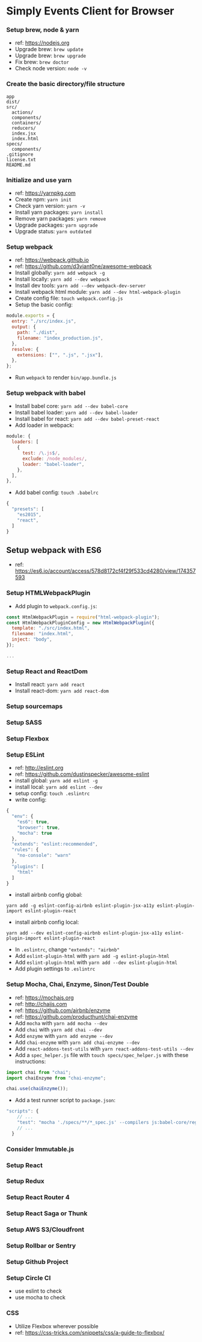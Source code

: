 # Simply Events Client for Browser

### Setup brew, node & yarn

* ref: https://nodejs.org
* Upgrade brew: `brew update`
* Upgrade brew: `brew upgrade`
* Fix brew: `brew doctor`
* Check node version: `node -v`

### Create the basic directory/file structure

```
app
dist/
src/
  actions/
  components/
  containers/
  reducers/
  index.jsx
  index.html
specs/
  components/
.gitignore
license.txt
README.md
```

### Initialize and use yarn

* ref: https://yarnpkg.com
* Create npm: `yarn init`
* Check yarn version: `yarn -v`
* Install yarn packages: `yarn install`
* Remove yarn packages: `yarn remove`
* Upgrade packages: `yarn upgrade`
* Upgrade status: `yarn outdated`

### Setup webpack

* ref: https://webpack.github.io
* ref: https://github.com/d3viant0ne/awesome-webpack
* Install globally: `yarn add webpack -g`
* Install locally: `yarn add --dev webpack`
* Install dev tools: `yarn add --dev webpack-dev-server`
* Install webpack html module: `yarn add --dev html-webpack-plugin`
* Create config file: `touch webpack.config.js`
* Setup the basic config:

```js
module.exports = {
  entry: "./src/index.js",
  output: {
    path: "./dist",
    filename: "index_production.js",
  },
  resolve: {
    extensions: ["", ".js", ".jsx"],
  },
};
```

* Run `webpack` to render `bin/app.bundle.js`

### Setup webpack with babel

* Install babel core: `yarn add --dev babel-core`
* Install babel loader: `yarn add --dev babel-loader`
* Install babel for react: `yarn add --dev babel-preset-react`
* Add loader in webpack:

```js
module: {
  loaders: [
    {
      test: /\.js$/,
      exclude: /node_modules/,
      loader: "babel-loader",
    },
  ],
},
```

* Add babel config: `touch .babelrc`

```js
{
  "presets": [
    "es2015",
    "react",
  ]
}
```

## Setup webpack with ES6

* ref: https://es6.io/account/access/578d8172cf4f29f533cd4280/view/174357593

### Setup HTMLWebpackPlugin

* Add plugin to `webpack.config.js`:

```js
const HtmlWebpackPlugin = require("html-webpack-plugin");
const HtmlWebpackPluginConfig = new HtmlWebpackPlugin({
  template: "./src/index.html",
  filename: "index.html",
  inject: "body",
});

...


```

### Setup React and ReactDom

* Install react: `yarn add react`
* Install react-dom: `yarn add react-dom`

### Setup sourcemaps
### Setup SASS
### Setup Flexbox

### Setup ESLint

* ref: http://eslint.org
* ref: https://github.com/dustinspecker/awesome-eslint
* install global: `yarn add eslint -g`
* install local: `yarn add eslint --dev`
* setup config: `touch .eslintrc`
* write config:

```js
{
  "env": {
    "es6": true,
    "browser": true,
    "mocha": true
  },
  "extends": "eslint:recommended",
  "rules": {
    "no-console": "warn"
  },
  "plugins": [
    "html"
  ]
}
```

  * install airbnb config global:

```
yarn add -g eslint-config-airbnb eslint-plugin-jsx-a11y eslint-plugin-import eslint-plugin-react
```

  * install airbnb config local:

```
yarn add --dev eslint-config-airbnb eslint-plugin-jsx-a11y eslint-plugin-import eslint-plugin-react
```

* In `.eslintrc`, change `"extends": "airbnb"`
* Add `eslint-plugin-html` with `yarn add -g eslint-plugin-html`
* Add `eslint-plugin-html` with `yarn add --dev eslint-plugin-html`
* Add plugin settings to `.eslintrc`

### Setup Mocha, Chai, Enzyme, Sinon/Test Double

* ref: https://mochajs.org
* ref: http://chaijs.com
* ref: https://github.com/airbnb/enzyme
* ref: https://github.com/producthunt/chai-enzyme
* Add `mocha` with `yarn add mocha --dev`
* Add `chai` with `yarn add chai --dev`
* Add `enzyme` with `yarn add enzyme --dev`
* Add `chai-enzyme` with `yarn add chai-enzyme --dev`
* Add `react-addons-test-utils` with `yarn react-addons-test-utils --dev`
* Add a `spec_helper.js` file with `touch specs/spec_helper.js` with these instructions:

```js
import chai from "chai";
import chaiEnzyme from "chai-enzyme";

chai.use(chaiEnzyme());
```

* Add a test runner script to `package.json`:

```js
"scripts": {
    // ...
    "test": "mocha './specs/**/*_spec.js' --compilers js:babel-core/register --require './specs/spec_helper.js'"
    // ...
  }
```

### Consider Immutable.js
### Setup React
### Setup Redux
### Setup React Router 4
### Setup React Saga or Thunk
### Setup AWS S3/Cloudfront
### Setup Rollbar or Sentry
### Setup Github Project
### Setup Circle CI

* use eslint to check
* use mocha to check

### CSS

* Utilize Flexbox wherever possible
* ref: https://css-tricks.com/snippets/css/a-guide-to-flexbox/
